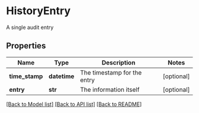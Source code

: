 # HistoryEntry

A single audit entry

## Properties
Name | Type | Description | Notes
------------ | ------------- | ------------- | -------------
**time_stamp** | **datetime** | The timestamp for the entry | [optional] 
**entry** | **str** | The information itself | [optional] 

[[Back to Model list]](../README.md#documentation-for-models) [[Back to API list]](../README.md#documentation-for-api-endpoints) [[Back to README]](../README.md)


